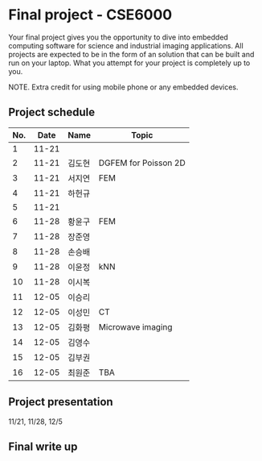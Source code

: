 # Final project - CSE6000

Your final project gives you the opportunity to dive into embedded computing software for science and industrial imaging applications. All projects are expected to be in the form of an solution that can be built and run on your laptop. What you attempt for your project is completely up to you.

NOTE. Extra credit for using mobile phone or any embedded devices.

## Project schedule
| No.   | Date  | Name | Topic |
| ----- | ----- | ---- | ----- |
| 1     | 11-21 |      |       |
| 2     | 11-21 | 김도현 | DGFEM for Poisson 2D |
| 3     | 11-21 | 서지연 | FEM   |
| 4     | 11-21 | 하헌규 |       |
| 5     | 11-21 |      |       |
| 6     | 11-28 | 황윤구 | FEM   |
| 7     | 11-28 | 장준영 |       |
| 8     | 11-28 | 손승배 |       |
| 9     | 11-28 | 이윤정 | kNN   |
| 10    | 11-28 | 이시복 |       |
| 11    | 12-05 | 이승리 |       |
| 12    | 12-05 | 이성민 | CT    |
| 13    | 12-05 | 김화평 | Microwave imaging    |
| 14    | 12-05 | 김영수 |       |
| 15    | 12-05 | 김부권 |       |
| 16    | 12-05 | 최원준 | TBA   |

## Project presentation
 11/21, 11/28, 12/5

## Final write up
